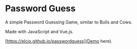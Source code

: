 # Password Guess

A simple Password Guessing Game, similar to Bulls and Cows.

Made with JavaScript and Vue.js.

[https://elcio.github.io/passwordguess](Demo here).
